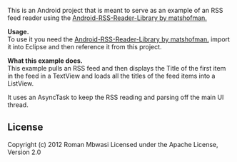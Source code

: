 This is an Android project that is meant to serve as an example of an RSS feed reader using the <a href="https://github.com/matshofman/Android-RSS-Reader-Library" >Android-RSS-Reader-Library by matshofman.</a>

<b>Usage.</b> </br>
To use it you need the <a href="https://github.com/matshofman/Android-RSS-Reader-Library" >Android-RSS-Reader-Library by matshofman.</a> import it into Eclipse and then reference it from this project.

<b>What this example does.</b> </br>
This example pulls an RSS feed and then displays the Title of the first item in the feed in a TextView and loads all the titles of the feed items into a ListView.

It uses an AsyncTask to keep the RSS reading and parsing off the main UI thread.

License
-----
Copyright (c) 2012 Roman Mbwasi
Licensed under the Apache License, Version 2.0